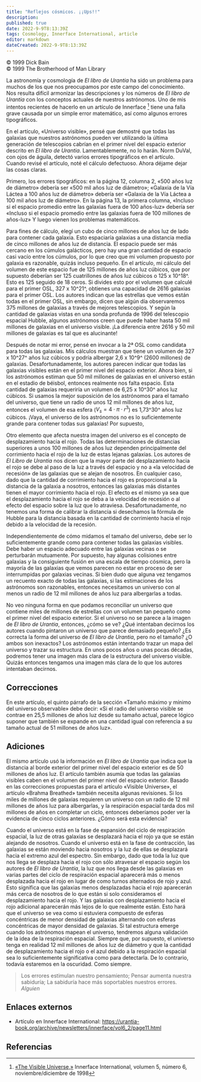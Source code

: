 ```yaml
---
title: "Reflejos cósmicos. ¡¡Ups!!"
description: 
published: true
date: 2022-9-9T8:13:39Z
tags: Cosmology, Innerface International, article
editor: markdown
dateCreated: 2022-9-9T8:13:39Z
---
```


<p class="v-card v-sheet theme--light grey lighten-3 px-2">© 1999 Dick Bain<br>© 1999 The Brotherhood of Man Library</p>

La astronomía y cosmología de _El libro de Urantia_ ha sido un problema para muchos de los que nos preocupamos por este campo del conocimiento. Nos resulta difícil armonizar las descripciones y los números de _El libro de Urantia_ con los conceptos actuales de nuestros astrónomos. Uno de mis intentos recientes de hacerlo en un artículo de Innerface [^1] tiene una falla grave causada por un simple error matemático, así como algunos errores tipográficos.

En el artículo, «Universo visible», pensé que demostré que todas las galaxias que nuestros astrónomos pueden ver utilizando la última generación de telescopios cabrían en el primer nivel del espacio exterior descrito en _El libro de Urantia_. Lamentablemente, no lo harán. Norm DuVal, con ojos de águila, detectó varios errores tipográficos en el artículo. Cuando revisé el artículo, noté el cálculo defectuoso. Ahora déjame dejar las cosas claras.

Primero, los errores tipográficos: en la página 12, columna 2, «500 años luz de diámetro» debería ser «500 mil años luz de diámetro»; «Galaxia de la Vía Láctea a 100 años luz de diámetro» debería ser «Galaxia de la Vía Láctea a 100 mil años luz de diámetro». En la página 13, la primera columna, «Incluso si el espacio promedio entre las galaxias fuera de 100 años-luz» debería ser «Incluso si el espacio promedio entre las galaxias fuera de 100 millones de años-luz» Y luego vienen los problemas matemáticos.

Para fines de cálculo, elegí un cubo de cinco millones de años luz de lado para contener cada galaxia. Esto espaciaría galaxias a una distancia media de cinco millones de años luz de distancia. El espacio puede ser más cercano en los cúmulos galácticos, pero hay una gran cantidad de espacio casi vacío entre los cúmulos, por lo que creo que mi volumen propuesto por galaxia es razonable, quizás incluso pequeño. En el artículo, mi cálculo del volumen de este espacio fue de 125 millones de años luz cúbicos, que por supuesto deberían ser 125 cuatrillones de años luz cúbicos o 125 x 10^18^. Esto es 125 seguido de 18 ceros. Si divides esto por el volumen que calculé para el primer OSL, 327 x 10^21^, obtienes una capacidad de 2616 galaxias para el primer OSL. Los autores indican que las estrellas que vemos están todas en el primer OSL, sin embargo, dicen que algún día observaremos 375 millones de galaxias a través de mejores telescopios. Y según la cantidad de galaxias vistas en una sonda profunda de 1996 del telescopio espacial Hubble, algunos astrónomos creen que puede haber hasta 50 mil millones de galaxias en el universo visible. ¡La diferencia entre 2616 y 50 mil millones de galaxias es tal que es alucinante!

Después de notar mi error, pensé en invocar a la 2ª OSL como candidata para todas las galaxias. Mis cálculos muestran que tiene un volumen de 327 x 10^27^ años luz cúbicos y podría albergar 2,6 x 10^9^ (2600 millones) de galaxias. Desafortunadamente, los autores parecen indicar que todas las galaxias visibles están en el primer nivel del espacio exterior. Ahora bien, si los astrónomos estiman que 50 mil millones de galaxias en el universo están en el estadio de béisbol, entonces realmente nos falta espacio. Esta cantidad de galaxias requeriría un volumen de 6,25 x 10^30^ años luz cúbicos. Si usamos la mejor suposición de los astrónomos para el tamaño del universo, que tiene un radio de unos 12 mil millones de años luz, entonces el volumen de esa esfera ($V_s=4 \cdot \pi \cdot r^3$) es 1,73^30^ años luz cúbicos. ¡Vaya, el universo de los astrónomos no es lo suficientemente grande para contener todas sus galaxias! Por supuesto,

Otro elemento que afecta nuestra imagen del universo es el concepto de desplazamiento hacia el rojo. Todas las determinaciones de distancias superiores a unos 100 millones de años luz dependen principalmente del corrimiento hacia el rojo de la luz de estas lejanas galaxias. Los autores de _El Libro de Urantia_ nos dicen que la mayor parte del desplazamiento hacia el rojo se debe al paso de la luz a través del espacio y no a «la velocidad de recesión» de las galaxias que se alejan de nosotros. En cualquier caso, dado que la cantidad de corrimiento hacia el rojo es proporcional a la distancia de la galaxia a nosotros, entonces las galaxias más distantes tienen el mayor corrimiento hacia el rojo. El efecto es el mismo ya sea que el desplazamiento hacia el rojo se deba a la velocidad de recesión o al efecto del espacio sobre la luz que lo atraviesa. Desafortunadamente, no tenemos una forma de calibrar la distancia si desechamos la fórmula de Hubble para la distancia basada en la cantidad de corrimiento hacia el rojo debido a la velocidad de la recesión.

Independientemente de cómo midamos el tamaño del universo, debe ser lo suficientemente grande como para contener todas las galaxias visibles. Debe haber un espacio adecuado entre las galaxias vecinas o se perturbarán mutuamente. Por supuesto, hay algunas colisiones entre galaxias y la consiguiente fusión en una escala de tiempo cósmica, pero la mayoría de las galaxias que vemos parecen no estar en proceso de ser interrumpidas por galaxias vecinas. Si bien dudo que alguna vez tengamos un recuento exacto de todas las galaxias, si las estimaciones de los astrónomos son razonables, entonces necesitamos un universo con al menos un radio de 12 mil millones de años luz para albergarlas a todas.

No veo ninguna forma en que podamos reconciliar un universo que contiene miles de millones de estrellas con un volumen tan pequeño como el primer nivel del espacio exterior. Si el universo no se parece a la imagen de _El libro de Urantia_, entonces, ¿cómo se ve? ¿Qué intentaban decirnos los autores cuando pintaron un universo que parece demasiado pequeño? ¿Es correcta la forma del universo de _El libro de Urantia_, pero no el tamaño? ¿O ambos son inexactos? Los astrónomos están intentando trazar un mapa del universo y trazar su estructura. En unos pocos años o unas pocas décadas, podremos tener una imagen más clara de la estructura del universo visible. Quizás entonces tengamos una imagen más clara de lo que los autores intentaban decirnos.

## Correcciones

En este artículo, el quinto párrafo de la sección «Tamaño máximo y mínimo del universo observable» debe decir: «Si el radio del universo visible se contrae en 25,5 millones de años luz desde su tamaño actual, parece lógico suponer que también se expande en una cantidad igual con referencia a su tamaño actual de 51 millones de años luz».

## Adiciones

El mismo artículo usó la información en _El libro de Urantia_ que indica que la distancia al borde exterior del primer nivel del espacio exterior es de 50 millones de años luz. El artículo también asumía que todas las galaxias visibles caben en el volumen del primer nivel del espacio exterior. Basado en las correcciones propuestas para el artículo «Visible Universe», el artículo «Brahma Breathed» también necesita algunas revisiones. Si los miles de millones de galaxias requieren un universo con un radio de 12 mil millones de años luz para albergarlas, y la respiración espacial tarda dos mil millones de años en completar un ciclo, entonces deberíamos poder ver la evidencia de cinco ciclos anteriores. ¿Cómo será esta evidencia?

Cuando el universo está en la fase de expansión del ciclo de respiración espacial, la luz de otras galaxias se desplazará hacia el rojo ya que se están alejando de nosotros. Cuando el universo está en la fase de contracción, las galaxias se están moviendo hacia nosotros y la luz de ellas se desplazará hacia el extremo azul del espectro. Sin embargo, dado que toda la luz que nos llega se desplaza hacia el rojo con sólo atravesar el espacio según los autores de _El libro de Urantia_, la luz que nos llega desde las galaxias en varias partes del ciclo de respiración espacial aparecerá más o menos desplazada hacia el rojo en lugar de como turnos alternados de rojo y azul. Esto significa que las galaxias menos desplazadas hacia el rojo aparecerán más cerca de nosotros de lo que están si solo consideramos el desplazamiento hacia el rojo. Y las galaxias con desplazamiento hacia el rojo adicional aparecerán más lejos de lo que realmente están. Esto hará que el universo se vea como si estuviera compuesto de esferas concéntricas de menor densidad de galaxias alternando con esferas concéntricas de mayor densidad de galaxias. Si tal estructura emerge cuando los astrónomos mapean el universo, tendremos alguna validación de la idea de la respiración espacial. Siempre que, por supuesto, el universo tenga en realidad 12 mil millones de años luz de diámetro y que la cantidad de desplazamiento hacia el rojo o el azul debido a la respiración espacial sea lo suficientemente significativa como para detectarla. De lo contrario, todavía estaremos en la oscuridad. Como siempre.

> Los errores estimulan nuestro pensamiento;
> Pensar aumenta nuestra sabiduría;
> La sabiduría hace más soportables nuestros errores.
> _Alguien_

## Enlaces externos

- Artículo en Innerface International: https://urantia-book.org/archive/newsletters/innerface/vol6_2/page11.html


## Referencias

[^1]: [«The Visible Universe,»](/en/article/Dick_Bain/The_Visible_Universe) Innerface International, volumen 5, número 6, noviembre/diciembre de 1998

[^2]: [Artículo «Brahma Breathed»](/en/article/Dick_Bain/Brahma_Breathes).

[^3]: [Innerface Internacional, vol. 6 No 1](/es/index/articles_innerface#volumen-6-no-1).